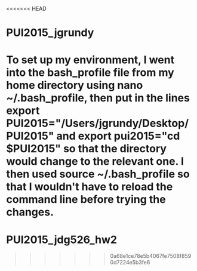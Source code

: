 <<<<<<< HEAD
# PUI2015_jgrundy

To set up my environment, I went into the bash_profile file from my home directory using nano ~/.bash_profile, then put in the lines export PUI2015="/Users/jgrundy/Desktop/PUI2015" and export pui2015="cd $PUI2015" so that the directory would change to the relevant one. I then used source ~/.bash_profile so that I wouldn't have to reload the command line before trying the changes.
=======
# PUI2015_jdg526_hw2
>>>>>>> 0a68e1ce78e5b4067fe7508f8590d7224e5b3fe6

